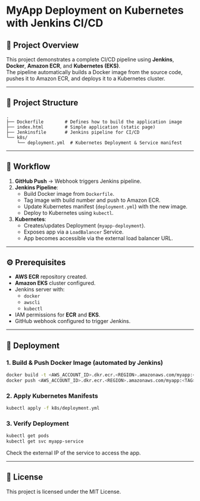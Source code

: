 # MyApp Deployment on Kubernetes with Jenkins CI/CD

## 📌 Project Overview
This project demonstrates a complete CI/CD pipeline using **Jenkins**, **Docker**, **Amazon ECR**, and **Kubernetes (EKS)**.  
The pipeline automatically builds a Docker image from the source code, pushes it to Amazon ECR, and deploys it to a Kubernetes cluster.

---

## 📂 Project Structure
```
.
├── Dockerfile        # Defines how to build the application image
├── index.html        # Simple application (static page)
├── Jenkinsfile       # Jenkins pipeline for CI/CD
└── k8s/
    └── deployment.yml  # Kubernetes Deployment & Service manifest
```

---

## 🚀 Workflow
1. **GitHub Push** → Webhook triggers Jenkins pipeline.
2. **Jenkins Pipeline**:
   - Build Docker image from `Dockerfile`.
   - Tag image with build number and push to Amazon ECR.
   - Update Kubernetes manifest (`deployment.yml`) with the new image.
   - Deploy to Kubernetes using `kubectl`.
3. **Kubernetes**:
   - Creates/updates Deployment (`myapp-deployment`).
   - Exposes app via a `LoadBalancer` Service.
   - App becomes accessible via the external load balancer URL.

---

## ⚙️ Prerequisites
- **AWS ECR** repository created.
- **Amazon EKS** cluster configured.
- Jenkins server with:
  - `docker`
  - `awscli`
  - `kubectl`
- IAM permissions for **ECR** and **EKS**.
- GitHub webhook configured to trigger Jenkins.

---

## 🔧 Deployment
### 1. Build & Push Docker Image (automated by Jenkins)
```bash
docker build -t <AWS_ACCOUNT_ID>.dkr.ecr.<REGION>.amazonaws.com/myapp:<TAG> .
docker push <AWS_ACCOUNT_ID>.dkr.ecr.<REGION>.amazonaws.com/myapp:<TAG>
```

### 2. Apply Kubernetes Manifests
```bash
kubectl apply -f k8s/deployment.yml
```

### 3. Verify Deployment
```bash
kubectl get pods
kubectl get svc myapp-service
```

Check the external IP of the service to access the app.

---

## 📜 License
This project is licensed under the MIT License.
